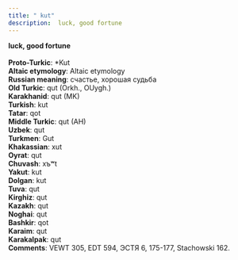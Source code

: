 ```yaml
---
title: " kut"
description:  luck, good fortune
---
```

<p data-pagefind-weight="0.5">
<strong> luck, good fortune</strong><br><br>
<strong>Proto-Turkic</strong>:  *Kut<br>
<strong>Altaic etymology</strong>:  Altaic etymology<br>
<strong>Russian meaning</strong>:  счастье, хорошая судьба<br>
<strong>Old Turkic</strong>:  qut (Orkh., OUygh.)<br>
<strong>Karakhanid</strong>:  qut (MK)<br>
<strong>Turkish</strong>:  kut<br>
<strong>Tatar</strong>:  qot<br>
<strong>Middle Turkic</strong>:  qut (AH)<br>
<strong>Uzbek</strong>:  qut<br>
<strong>Turkmen</strong>:  Gut<br>
<strong>Khakassian</strong>:  xut<br>
<strong>Oyrat</strong>:  qut<br>
<strong>Chuvash</strong>:  xъʷt<br>
<strong>Yakut</strong>:  kut<br>
<strong>Dolgan</strong>:  kut<br>
<strong>Tuva</strong>:  qut<br>
<strong>Kirghiz</strong>:  qut<br>
<strong>Kazakh</strong>:  qut<br>
<strong>Noghai</strong>:  qut<br>
<strong>Bashkir</strong>:  qot<br>
<strong>Karaim</strong>:  qut<br>
<strong>Karakalpak</strong>:  qut<br>
<strong>Comments</strong>:  VEWT 305, EDT 594, ЭСТЯ 6, 175-177, Stachowski 162.<br>

</p>
